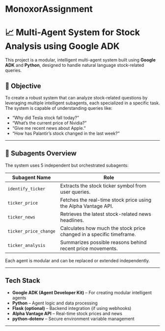 # MonoxorAssignment
# 📈 Multi-Agent System for Stock Analysis using Google ADK

This project is a modular, intelligent multi-agent system built using **Google ADK** and **Python**, designed to handle natural language stock-related queries.

## 🎯 Objective

To create a robust system that can analyze stock-related questions by leveraging multiple intelligent subagents, each specialized in a specific task. The system is capable of understanding queries like:

- “Why did Tesla stock fall today?”
- “What’s the current price of Nvidia?”
- “Give me recent news about Apple.”
- “How has Palantir’s stock changed in the last week?”

---

## 🧠 Subagents Overview

The system uses 5 independent but orchestrated subagents:

| Subagent Name        | Role                                                                 |
|----------------------|----------------------------------------------------------------------|
| `identify_ticker`     | Extracts the stock ticker symbol from user queries.                 |
| `ticker_price`        | Fetches the real-time stock price using the Alpha Vantage API.      |
| `ticker_news`         | Retrieves the latest stock-related news headlines.                  |
| `ticker_price_change` | Calculates how much the stock price changed in a specific timeframe.|
| `ticker_analysis`     | Summarizes possible reasons behind recent price movements.          |

Each agent is modular and can be replaced or extended independently.

---

## Tech Stack

-  **Google ADK (Agent Developer Kit)** – For creating modular intelligent agents
-  **Python** – Agent logic and data processing
-  **Flask (optional)** – Backend integration (if using webhooks)
-  **Alpha Vantage API** – Real-time stock prices and news
-  **python-dotenv** – Secure environment variable management

---


